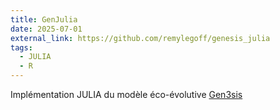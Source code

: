 ```yaml
---
title: GenJulia
date: 2025-07-01
external_link: https://github.com/remylegoff/genesis_julia
tags: 
  - JULIA
  - R
---
```


Implémentation JULIA du modèle éco-évolutive [Gen3sis](https://github.com/project-gen3sis)
<!--more-->
